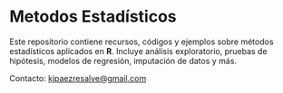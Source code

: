 # Metodos Estadísticos

Este repositorio contiene recursos, códigos y ejemplos sobre métodos estadísticos aplicados en **R**. Incluye análisis exploratorio, pruebas de hipótesis, modelos de regresión, imputación de datos y más.


Contacto: kjpaezresalve@gmail.com


